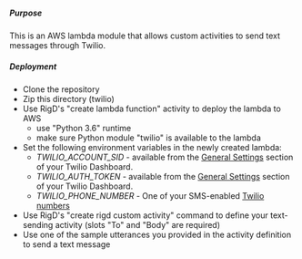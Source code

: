 ##### Purpose
This is an AWS lambda module that allows custom activities to send text messages through Twilio.
##### Deployment
- Clone the repository
- Zip this directory (twilio)
- Use RigD's "create lambda function" activity to deploy the lambda to AWS 
    - use "Python 3.6" runtime
    - make sure Python module "twilio" is available to the lambda
- Set the following environment variables in the newly created lambda:
    - *TWILIO_ACCOUNT_SID* - available from the [General Settings](https://www.twilio.com/console/project/settings) section of your Twilio Dashboard. 
    - *TWILIO_AUTH_TOKEN* - available from the [General Settings](https://www.twilio.com/console/project/settings) section of your Twilio Dashboard. 
    - *TWILIO_PHONE_NUMBER* - One of your SMS-enabled [Twilio numbers](https://www.twilio.com/console/phone-numbers/incoming)
- Use RigD's "create rigd custom activity" command to define your text-sending activity (slots "To" and "Body" are required)
- Use one of the sample utterances you provided in the activity definition to send a text message

